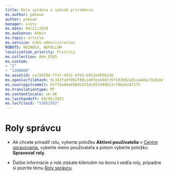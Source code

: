 ```yaml
---
title: Rola správcu a spôsob priradenia
ms.author: pebaum
author: pebaum
manager: scotv
ms.date: 04/21/2020
ms.audience: Admin
ms.topic: article
ms.service: o365-administration
ROBOTS: NOINDEX, NOFOLLOW
localization_priority: Priority
ms.collection: Adm_O365
ms.custom:
- "2"
- "1200008"
ms.assetid: ca7d439d-ffe7-4351-bfd1-b022e4056138
ms.openlocfilehash: 9c343fa9f092f80c2497e1b0dc76f193b62a01aa4dac7b2be6f1c916e611abbb
ms.sourcegitcommit: b5f7da89a650d2915dc652449623c78be6247175
ms.translationtype: MT
ms.contentlocale: sk-SK
ms.lasthandoff: 08/05/2021
ms.locfileid: "53952552"
---
```

# <a name="admin-roles"></a>Roly správcu

- Ak chcete priradiť rolu, vyberte položku **Aktívni používatelia** v [Centre spravovania](https://admin.microsoft.com/Adminportal/Home#/users), vyberte meno používateľa a potom vyberte položku **Spravovať roly**.

- Ďalšie informácie o role získate kliknutím na ikonu **i** vedľa roly, prípadne si pozrite tému [Roly správcu](https://docs.microsoft.com/microsoft-365/admin/add-users/about-admin-roles).